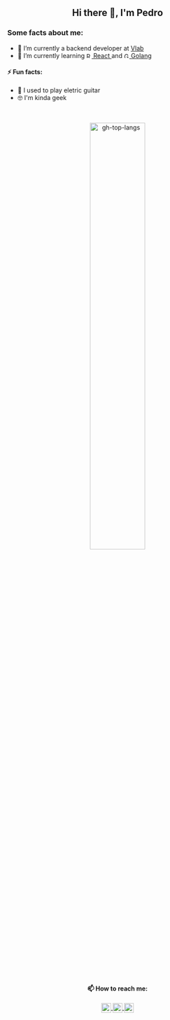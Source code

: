 <!--
**ppcamp/ppcamp** is a ✨ _special_ ✨ repository because its `README.md` (this file) appears on your GitHub profile.

Here are some ideas to get you started:

-  ...
- 👯 I’m looking to collaborate on ...
- 🤔 I’m looking for help with ...
- 💬 Ask me about ...
-->

<!-- Code itself -->
<h2 align="center"> Hi there 👋, I'm Pedro </h2>


<div align="left">
  <h3 align="left"> Some facts about me: </h3>
  <ul>
    <li> 🔭 I’m currently a backend developer at <a href="https://www.vlab.live/">Vlab</a> </li>
    <li> 🌱 I’m currently learning
      <a href="https://reactjs.org/">
        <img class="react" alt="React" width="12px" src="https://cdn.jsdelivr.net/npm/simple-icons@v3/icons/react.svg" />
        React
      </a>
      and
      <a href="https://golang.org/">
        <img class="golang" alt="Golang" width="12px" src="https://cdn.jsdelivr.net/npm/simple-icons@v3/icons/go.svg" />
        Golang
      </a>
    </li>
  </ul>

  <h4 align="left"> ⚡ Fun facts: </h4>
  <ul>
    <li> 🎸 I used to play eletric guitar </li>
    <li> 🤓 I'm kinda geek </li>
  </ul>
  
</div>

<br/>
<br/>

<div align="center">
  <img alt="gh-top-langs" width="50%" align="center" src="https://github-readme-stats.vercel.app/api/top-langs/?username=ppcamp&layout=compact&langs_count=10&show_icons=true&theme=radical&hide_border=true" />
</div>


<h4 align="center"> 📫 How to reach me: </h4>
<div align="center">
  <a href="https://linkedin.com/in/ppcamp">
    <img align="center" alt="LinkedIn" width="22px" src="https://cdn.jsdelivr.net/npm/simple-icons@v3/icons/linkedin.svg" />
  </a>
  <a href="mailto:p.augustocampos@gmail.com?subject=Contact from github">
    <img align="center" alt="Instagram" width="22px" src="https://cdn.jsdelivr.net/npm/simple-icons@v3/icons/gmail.svg" />
  </a>
  <a href="https://api.whatsapp.com/send?phone=+5533991143034">
    <img align="center" alt="Instagram" width="22px" src="https://cdn.jsdelivr.net/npm/simple-icons@v3/icons/whatsapp.svg" />
  </a>
</div>
  
<!-- More configs in
themes: https://github.com/anuraghazra/github-readme-stats#themes
-->

